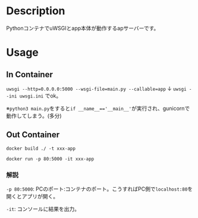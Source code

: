 # Description
PythonコンテナでuWSGIとapp本体が動作するapサーバーです。

# Usage
## In Container
`uwsgi --http=0.0.0.0:5000 --wsgi-file=main.py --callable=app`
↓
`uwsgi --ini uwsgi.ini` でok。

※`python3 main.py`をすると`if __name__=='__main__'`が実行され、gunicornで動作してしまう。(多分)

## Out Container
`docker build ./ -t xxx-app`

`docker run -p 80:5000 -it xxx-app`

### 解説
`-p 80:5000`: PCのポート:コンテナのポート。こうすればPC側で`localhost:80`を開くとアプリが開く。

`-it`: コンソールに結果を出力。